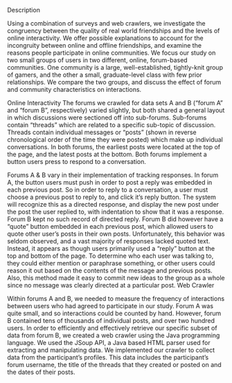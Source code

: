 Description

Using a combination of surveys and web crawlers, we investigate the congruency between the quality of real world friendships and the levels of online interactivity. We offer possible explanations to account for the incongruity between online and offline friendships, and examine the reasons people participate in online communities. We focus our study on two small groups of users in two different, online, forum-based communities. One community is a large, well-established, tightly-knit group of gamers, and the other a small, graduate-level class with few prior relationships. We compare the two groups, and discuss the effect of forum and community characteristics on interactions.

Online Interactivity
The forums we crawled for data sets A and B (“forum A” and “forum B”, respectively) varied slightly, but both shared a general layout in which discussions were sectioned off into sub-forums.  Sub-forums contain “threads” which are related to a specific sub-topic of discussion.  Threads contain individual messages or “posts” (shown in reverse chronological order of the time they were posted) which make up individual conversations.  In both forums, the earliest posts were located at the top of the page, and the latest posts at the bottom.  Both forums implement a button users press to respond to a conversation.

Forums A & B vary in their implementation of tracking responses.  In forum A, the button users must push in order to post a reply was embedded in each previous post.  So in order to reply to a conversation, a user must choose a previous post to reply to, and click it’s reply button.  The system will recognize this as a directed response, and display the new post under the post the user replied to, with indentation to show that it was a response.  Forum B kept no such record of directed reply.  Forum B did however have a “quote” button embedded in each previous post, which allowed users to quote other user’s posts in their own posts.  Unfortunately, this behavior was seldom observed, and a vast majority of responses lacked quoted text.  Instead, it appears as though users primarily used a “reply” button at the top and bottom of the page.  To determine who each user was talking to, they could either mention or paraphrase something, or other users could reason it out based on the contents of the message and previous posts. Also, this method made it easy to commit new ideas to the group as a whole since no message was clearly directed at a particular post.
Web Crawler

Within forums A and B, we needed to measure the frequency of interactions between users who had agreed to participate in our study. Forum A was quite small, and so interactions could be counted by hand.  However, forum B contained tens of thousands of individual posts, and over two hundred users. In order to efficiently and effectively retrieve our specific subset of data from forum B, we created a web crawler using the Java programming language. We used the JSoup API, a Java based HTML parser used for extracting and manipulating data. We implemented our crawler to collect data from the participant’s profiles. This data includes the participant’s forum username, the title of the threads that they created or posted on and the dates of their posts.
